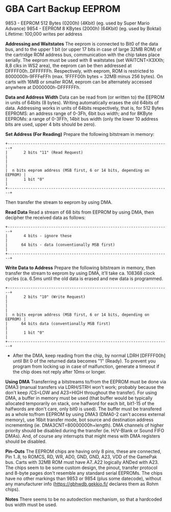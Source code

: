 # GBA Cart Backup EEPROM


9853 - EEPROM 512 Bytes (0200h) (4Kbit) (eg. used by Super Mario
Advance)
9854 - EEPROM 8 KBytes (2000h) (64Kbit) (eg. used by Boktai)
Lifetime: 100,000 writes per address

**Addressing and Waitstates**
The eeprom is connected to Bit0 of the data bus, and to the upper 1 bit
(or upper 17 bits in case of large 32MB ROM) of the cartridge ROM
address bus, communication with the chip takes place serially.
The eeprom must be used with 8 waitstates (set WAITCNT=X3XXh; 8,8 clks
in WS2 area), the eeprom can be then addressed at DFFFF00h..DFFFFFFh.
Respectively, with eeprom, ROM is restricted to 8000000h-9FFFeFFh (max.
1FFFF00h bytes = 32MB minus 256 bytes). On carts with 16MB or smaller
ROM, eeprom can be alternately accessed anywhere at D000000h-DFFFFFFh.

**Data and Address Width**
Data can be read from (or written to) the EEPROM in units of 64bits (8
bytes). Writing automatically erases the old 64bits of data. Addressing
works in units of 64bits respectively, that is, for 512 Bytes EEPROMS:
an address range of 0-3Fh, 6bit bus width; and for 8KByte EEPROMs: a
range of 0-3FFh, 14bit bus width (only the lower 10 address bits are
used, upper 4 bits should be zero).

**Set Address (For Reading)**
Prepare the following bitstream in memory:

```
+-----------------------------------------------------------------------+
|       2 bits "11" (Read Request)                                      |
|                                                                       |
|  n bits eeprom address (MSB first, 6 or 14 bits, depending on EEPROM) |
|       1 bit "0"                                                       |
+-----------------------------------------------------------------------+
```

Then transfer the stream to eeprom by using DMA.

**Read Data**
Read a stream of 68 bits from EEPROM by using DMA,
then decipher the received data as follows:

```
+-----------------------------------------------------------------------+
|       4 bits - ignore these                                           |
|      64 bits - data (conventionally MSB first)                        |
+-----------------------------------------------------------------------+
```


**Write Data to Address**
Prepare the following bitstream in memory, then transfer the stream to
eeprom by using DMA, it\'ll take ca. 108368 clock cycles (ca. 6.5ms
until the old data is erased and new data is programmed.

```
+-----------------------------------------------------------------------+
|       2 bits "10" (Write Request)                                     |
|                                                                       |
|  n bits eeprom address (MSB first, 6 or 14 bits, depending on EEPROM) |
|      64 bits data (conventionally MSB first)                          |
|       1 bit "0"                                                       |
+-----------------------------------------------------------------------+
```

- After the DMA, keep reading from the chip, by normal LDRH \[DFFFF00h\]
until Bit 0 of the returned data becomes \"1\" (Ready). To prevent you
program from locking up in case of malfunction, generate a timeout if
the chip does not reply after 10ms or longer.

**Using DMA**
Transferring a bitstreams to/from the EEPROM must be done via DMA3
(manual transfers via LDRH/STRH won\'t work; probably because the
don\'t keep /CS=LOW and A23=HIGH throughout the transfer).
For using DMA, a buffer in memory must be used (that buffer would be
typically allocated temporarily on stack, one halfword for each bit,
bit1-15 of the halfwords are don\'t care, only bit0 is used).
The buffer must be transfered as a whole to/from EEPROM by using DMA3
(DMA0-2 can\'t access external memory), use 16bit transfer mode, bot
source and destination address incrementing (ie.
DMA3CNT=80000000h+length).
DMA channels of higher priority should be disabled during the transfer
(ie. H/V-Blank or Sound FIFO DMAs). And, of course any interrupts that
might mess with DMA registers should be disabled.

**Pin-Outs**
The EEPROM chips are having only 8 pins, these are connected, Pin 1..8,
to ROMCS, RD, WR, AD0, GND, GND, A23, VDD of the GamePak bus. Carts with
32MB ROM must have A7..A22 logically ANDed with A23.
The chips seem to be some custom design, the pinout, transfer protocol
and 8-byte pages don\'t resemble any standard serial EEPROMs.
The chips have no other markings than 9853 or 9854 (plus some datecode),
without any manufacturer info (<https://gbhwdb.gekkio.fi/> declares them
as Rohm chips).

**Notes**
There seems to be no autodection mechanism, so that a hardcoded bus
width must be used.



